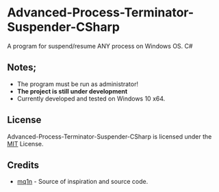 # Advanced-Process-Terminator-Suspender-CSharp
A program for suspend/resume ANY process on Windows OS. C#

## Notes;
* The program must be run as administrator!
* **The project is still under development**
* Currently developed and tested on Windows 10 x64. 

## License
Advanced-Process-Terminator-Suspender-CSharp is licensed under the [MIT](https://github.com/Letomaniy/Advanced-Process-Terminator-Suspender-CSharp/blob/main/LICENSE) License.

## Credits
- [mq1n](https://github.com/mq1n) - Source of inspiration and source code.
